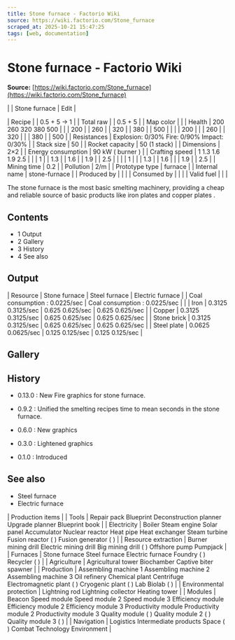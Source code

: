```yaml
---
title: Stone furnace - Factorio Wiki
source: https://wiki.factorio.com/Stone_furnace
scraped_at: 2025-10-21 15:47:25
tags: [web, documentation]
---
```


# Stone furnace - Factorio Wiki

**Source:** [https://wiki.factorio.com/Stone_furnace](https://wiki.factorio.com/Stone_furnace)


|  | Stone furnace | Edit |

| Recipe |
| 0.5 + 5 → 1 |
| Total raw |
| 0.5 + 5 |
| Map color |  |
| Health | 200 260 320 380 500 |  |  | 200 |  | 260 |  | 320 |  | 380 |  | 500 |
|  |  | 200 |
|  | 260 |  | 320 |
|  | 380 |  | 500 |
| Resistances | Explosion: 0/30% Fire: 0/90% Impact: 0/30% |
| Stack size | 50 |
| Rocket capacity | 50 (1 stack) |
| Dimensions | 2×2 |
| Energy consumption | 90 kW ( burner ) |
| Crafting speed | 1 1.3 1.6 1.9 2.5 |  |  | 1 |  | 1.3 |  | 1.6 |  | 1.9 |  | 2.5 |
|  |  | 1 |
|  | 1.3 |  | 1.6 |
|  | 1.9 |  | 2.5 |
| Mining time | 0.2 |
| Pollution | 2/m |
| Prototype type | furnace |
| Internal name | stone-furnace |
| Produced by |
|  |
| Consumed by |
|  |
| Valid fuel |
|  |

The stone furnace is the most basic smelting machinery, providing a cheap and reliable source of basic products like iron plates and copper plates .

## Contents

- 1 Output
- 2 Gallery
- 3 History
- 4 See also

## Output

| Resource | Stone furnace | Steel furnace | Electric furnace |
| Coal consumption : 0.0225/sec | Coal consumption : 0.0225/sec |  |
| Iron | 0.3125 0.3125/sec | 0.625 0.625/sec | 0.625 0.625/sec |
| Copper | 0.3125 0.3125/sec | 0.625 0.625/sec | 0.625 0.625/sec |
| Stone brick | 0.3125 0.3125/sec | 0.625 0.625/sec | 0.625 0.625/sec |
| Steel plate | 0.0625 0.0625/sec | 0.125 0.125/sec | 0.125 0.125/sec |

## Gallery

## History

- 0.13.0 : New Fire graphics for stone furnace.

- 0.9.2 : Unified the smelting recipes time to mean seconds in the stone furnace.

- 0.6.0 : New graphics

- 0.3.0 : Lightened graphics

- 0.1.0 : Introduced

## See also

- Steel furnace
- Electric furnace

| Production items |
| Tools | Repair pack Blueprint Deconstruction planner Upgrade planner Blueprint book |
| Electricity | Boiler Steam engine Solar panel Accumulator Nuclear reactor Heat pipe Heat exchanger Steam turbine Fusion reactor ( ) Fusion generator ( ) |
| Resource extraction | Burner mining drill Electric mining drill Big mining drill ( ) Offshore pump Pumpjack |
| Furnaces | Stone furnace Steel furnace Electric furnace Foundry ( ) Recycler ( ) |
| Agriculture | Agricultural tower Biochamber Captive biter spawner |
| Production | Assembling machine 1 Assembling machine 2 Assembling machine 3 Oil refinery Chemical plant Centrifuge Electromagnetic plant ( ) Cryogenic plant ( ) Lab Biolab ( ) |
| Environmental protection | Lightning rod Lightning collector Heating tower |
| Modules | Beacon Speed module Speed module 2 Speed module 3 Efficiency module Efficiency module 2 Efficiency module 3 Productivity module Productivity module 2 Productivity module 3 Quality module ( ) Quality module 2 ( ) Quality module 3 ( ) |
| Navigation | Logistics Intermediate products Space ( ) Combat Technology Environment |
